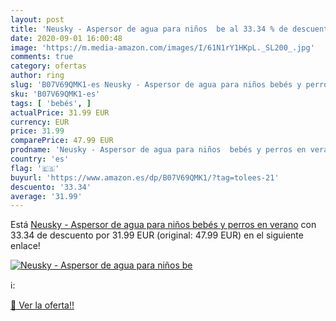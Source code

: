 ```yaml
---
layout: post
title: 'Neusky - Aspersor de agua para niños  be al 33.34 % de descuento'
date: 2020-09-01 16:00:48
image: 'https://m.media-amazon.com/images/I/61N1rY1HKpL._SL200_.jpg'
comments: true
category: ofertas
author: ring
slug: 'B07V69QMK1-es Neusky - Aspersor de agua para niños bebés y perros en verano'
sku: 'B07V69QMK1-es'
tags: [ 'bebés', ]
actualPrice: 31.99 EUR
currency: EUR
price: 31.99
comparePrice: 47.99 EUR
prodname: 'Neusky - Aspersor de agua para niños  bebés y perros en verano'
country: 'es'
flag: '🇪🇸'
buyurl: 'https://www.amazon.es/dp/B07V69QMK1/?tag=tolees-21'
descuento: '33.34'
average: '31.99'
---
```


Está [Neusky - Aspersor de agua para niños  bebés y perros en verano](https://www.amazon.es/dp/B07V69QMK1/?tag=tolees-21) con 33.34 de descuento por 31.99 EUR (original: 47.99 EUR) en el siguiente enlace!

[![Neusky - Aspersor de agua para niños  be](https://m.media-amazon.com/images/I/61N1rY1HKpL._SL200_.jpg)](https://www.amazon.es/dp/B07V69QMK1/?tag=tolees-21)

ℹ️:


[🛒 Ver la oferta!!](https://www.amazon.es/dp/B07V69QMK1/?tag=tolees-21)
